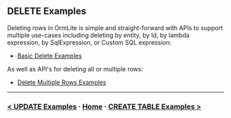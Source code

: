 ## DELETE Examples

Deleting rows in OrmLite is simple and straight-forward with APIs to support multiple 
use-cases including deleting by entity, by Id, by lambda expression, by SqlExpression, 
or Custom SQL expression:

 - [Basic Delete Examples](#doc=delete-examples.md&gist=2094c4cfd41c709241c8647b39be0b10)

As well as API's for deleting all or multiple rows:

 - [Delete Multiple Rows Examples](#doc=delete-examples.md&gist=e40f2e70f6e5f4e611eba8ec6b031b0c)

---

### [< UPDATE Examples](#doc=update-examples.md) · [Home](#doc=indexmd) · [CREATE TABLE Examples >](#doc=create-tabled.md&gist=ab8d48cff82044238acd2b5730e63e08)
